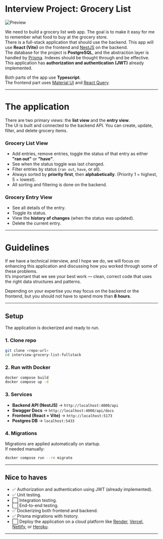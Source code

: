 # Interview Project: Grocery List

![Preview](./screenshot.png)

We need to build a grocery list web app. The goal is to make it easy for me to remember what food to buy at the grocery store.  
There is a full-stack application that should use the backend. This app will use **React (Vite)** on the frontend and [NestJS](https://nestjs.com/) on the backend.  
The database for the project is **PostgreSQL**, and the abstraction layer is handled by [Prisma](https://www.prisma.io/). Indexes should be thought through and be effective.  
This application has **authorization and authentication (JWT)** already implemented.  

Both parts of the app use **Typescript**.  
The frontend part uses [Material UI](https://mui.com/material-ui/) and [React Query](https://react-query.tanstack.com/).  

---

# The application

There are two primary views: the **list view** and the **entry view**.  
The UI is built and connected to the backend API. You can create, update, filter, and delete grocery items.  

### Grocery List View
- Add entries, remove entries, toggle the status of that entry as either **"ran out"** or **"have"**.  
- See when the status toggle was last changed.  
- Filter entries by status (`ran out`, `have`, or all).  
- Always sorted by **priority first**, then **alphabetically**. (Priority 1 = highest, 5 = lowest).  
- All sorting and filtering is done on the backend.  

### Grocery Entry View
- See all details of the entry.  
- Toggle its status.  
- View the **history of changes** (when the status was updated).  
- Delete the current entry.  

---

# Guidelines

If we have a technical interview, and I hope we do, we will focus on enhancing this application and discussing how you worked through some of these problems.  
It’s important that we see your best work — clean, correct code that uses the right data structures and patterns.  

Depending on your expertise you may focus on the backend or the frontend, but you should not have to spend more than **8 hours**.  

---

## Setup

The application is dockerized and ready to run.  

### 1. Clone repo
```bash
git clone <repo-url>
cd interview-grocery-list-fullstack
```

### 2. Run with Docker
```bash
docker compose build
docker compose up -d
```

### 3. Services
- **Backend API (NestJS)** → `http://localhost:4000/api`
- **Swagger Docs** → `http://localhost:4000/api/docs`
- **Frontend (React + Vite)** → `http://localhost:5173`
- **Postgres DB** → `localhost:5433`

### 4. Migrations
Migrations are applied automatically on startup.  
If needed manually:
```bash
docker compose run --rm migrate
```

---

## Nice to haves
- ✅ Authorization and authentication using JWT (already implemented).  
- ✅ Unit testing.  
- ⬜ Integration testing.  
- ⬜ End-to-end testing.  
- ✅ Dockerizing both frontend and backend.  
- ✅ Prisma migrations with history.  
- ⬜ Deploy the application on a cloud platform like [Render](https://render.com/), [Vercel](https://vercel.com/), [Netlify](https://www.netlify.com/), or [Heroku](https://www.heroku.com/).  

---
